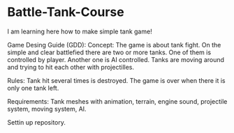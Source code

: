 # Battle-Tank-Course
I am learning here how to make simple tank game!

Game Desing Guide (GDD):
Concept:
The game is about tank fight. On the simple and clear battlefied there are two or more tanks. One of them is controlled by player. Another one is AI controlled. Tanks are moving around and trying to hit each other with projectilles.

Rules:
Tank hit several times is destroyed. The game is over when there it is only one tank left.

Requirements:
Tank meshes with animation, terrain, engine sound, projectile system, moving system, AI.

Settin up repository.
